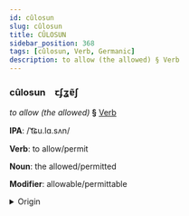 ```yaml
---
id: cûlosun
slug: cûlosun
title: CÛLOSUN
sidebar_position: 368
tags: [cûlosun, Verb, Germanic]
description: to allow (the allowed) § Verb
---
```


### cûlosun&emsp;<span kind="abugida">ꞇʄʓɐ̃ʃ</span>

*to allow (the allowed)* **§** [Verb](../../tags/Verb)

**IPA**: /ˈt͡ɕu.lɑ.sʌn/

**Verb**: to allow/permit

**Noun**: the allowed/permitted

**Modifier**: allowable/permittable

<details>
    <summary>Origin</summary>
    German zulassen /ˈtsuːlasən/<br/>
    <em>Germanic Language Family</em>
</details>
